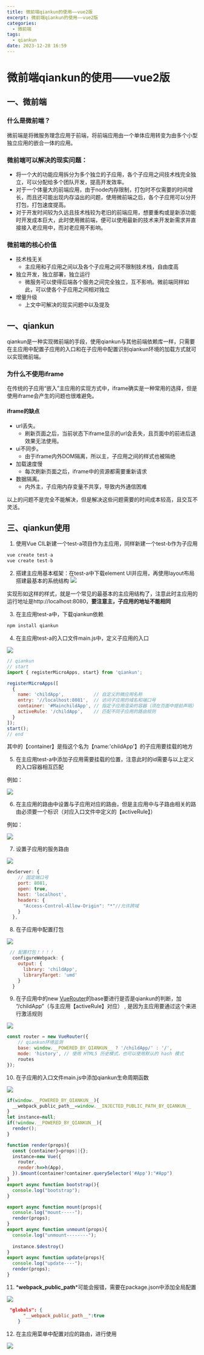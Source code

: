 ```yaml
---
title: 微前端qiankun的使用——vue2版
excerpt: 微前端qiankun的使用——vue2版
categories:
  - 微前端
tags:
  - qiankun
date: 2023-12-28 16:59
---
```

# 微前端qiankun的使用——vue2版

## 一、微前端

### 什么是微前端？

微前端是将微服务理念应用于前端，将前端应用由一个单体应用转变为由多个小型独立应用的嵌合一体的应用。

### 微前端可以解决的现实问题：

-  将一个大的功能应用拆分为多个独立的子应用，各个子应用之间技术栈完全独立，可以分配给多个团队开发，提高开发效率。
- 对于一个体量大的前端应用，由于node内存限制，打包时不仅需要的时间增长，而且还可能出现内存溢出的问题，使用微前端之后，各个子应用可以分开打包，打包速度提高。
- 对于开发时间较为久远且技术栈较为老旧的前端应用，想要重构或是新添功能时开发成本巨大，此时使用微前端，便可以使用最新的技术来开发新需求并直接接入老应用中，而对老应用不影响。

### 微前端的核心价值

- 技术栈无关
  - 主应用和子应用之间以及各个子应用之间不限制技术栈，自由度高
- 独立开发，独立部署，独立运行
  - 微服务可以使得后端各个服务之间完全独立，互不影响。微前端同样如此，可以使各个子应用之间相对独立
- 增量升级
  - 上文中可解决的现实问题中以及提及

## 一、qiankun

qiankun是一种实现微前端的手段，使用qiankun与其他前端依赖库一样，只需要在主应用中配置子应用的入口和在子应用中配置识别qiankun环境的加载方式就可以实现微前端。

### 为什么不使用iframe

在传统的子应用“嵌入”主应用的实现方式中，iframe确实是一种常用的选择，但是使用iframe会产生的问题也很难避免。

#### iframe的缺点

- url丢失。
  - 刷新页面之后，当前状态下iframe显示的url会丢失，且页面中的前进后退效果无法使用。
- ui不同步。
  - 由于iframe内外DOM隔离，所以主，子应用之间的样式也被隔绝
- 加载速度慢
  - 每次刷新页面之后，iframe中的资源都需要重新请求
- 数据隔离。
  - 内外主，子应用内存变量不共享，导致内外通信困难

以上的问题不是完全不能解决，但是解决这些问题需要的时间成本较高，且交互不灵活。

## 三、qiankun使用

1. 使用Vue CIL新建一个test-a项目作为主应用，同样新建一个test-b作为子应用

```js
vue create test-a
vue create test-b
```

2. 搭建主应用基本框架：在test-a中下载element UI并应用，再使用layout布局搭建最基本的系统结构
![](../img/qiankuun/4.png)

实现形如这样的样式，就是一个常见的最基本的主应用结构了，注意此时主应用的运行地址是http://localhost:8080，**要注意主，子应用的地址不能相同**

3. 在主应用test-a中，下载qiankun依赖

```js
npm install qiankun
```

4. 在主应用test-a的入口文件main.js中，定义子应用的入口

![](../img/qiankuun/3.png)

```js
// qiankun
// start
import { registerMicroApps, start} from 'qiankun';

registerMicroApps([
  {
    name: 'childApp',			// 自定义的微应用名称
    entry: '//localhost:8081',	// 访问子应用的域名和端口号
    container: '#MainchildApp',	// 指定子应用渲染的容器（须在页面中提前声明）
    activeRule: '/childApp',	// 匹配不同子应用的路由规则
  }
]);
start();
// end
```

其中的【container】是指这个名为【name:'childApp'】的子应用要挂载的地方

5. 在主应用test-a中添加子应用需要挂载的位置，注意此时的id需要与以上定义的入口容器相互匹配

例如：

![](../img/qiankuun/2.png)

6. 在主应用的路由中设置与子应用对应的路由，但是主应用中与子路由相关的路由必须要一个标识（对应入口文件中定义的【activeRule】）

例如：

![](../img/qiankuun/1.png)

7. 设置子应用的服务路由

![](../img/qiankuun/5.png)

```js
devServer: {
    // 固定端口号
    port: 8081,
    open: true,
    host: 'localhost',
    headers: {
      "Access-Control-Allow-Origin": "*"//允许跨域
    }
  },
```

8. 在子应用中配置打包

![](../img/qiankuun/6.png)

```js
 // 配置打包！！！！
  configureWebpack: {
    output: {
      library: 'childApp',
      libraryTarget: 'umd'
    }
  }
```

9. 在子应用中的new [VueRouter](https://so.csdn.net/so/search?q=VueRouter&spm=1001.2101.3001.7020)的base要进行是否是qiankun的判断，加 “/childApp”（与主应用【activeRule】对应） , 是因为主应用要通过这个来进行激活规则

![](../img/qiankuun/77.png)

```js
const router = new VueRouter({
    // qiankun环境监测
    base: window.__POWERED_BY_QIANKUN__ ? '/childApp/' : '/',
    mode: 'history', // 使用 HTML5 历史模式，也可以使用默认的 hash 模式
    routes
});
```

10. 在子应用的入口文件main.js中添加qiankun生命周期函数

![](../img/qiankuun/8.png)

```js
if(window.__POWERED_BY_QIANKUN__){
  __webpack_public_path__=window.__INJECTED_PUBLIC_PATH_BY_QIANKUN__
}
let instance=null;
if(!window.__POWERED_BY_QIANKUN__){
  render();
}

function render(props){
  const {container}=props||{};
  instance=new Vue({
    router,
    render:h=>h(App),
  }).$mount(container?container.querySelector('#App'):"#App")
}
export async function bootstrap(){
  console.log("bootstrap");
}

export async function mount(props){
  console.log("mount-----");
  render(props);
}
export async function unmount(props){
  console.log("unmount--------");
  
  instance.$destroy()
}
export async function update(props){
  console.log("update----");
  render(props);
}

```

11. *__webpack_public_path__*可能会报错，需要在package.json中添加全局配置

![](../img/qiankuun/9.png)

```json
 "globals": {
      "__webpack_public_path__":true
    }
```

12. 在主应用菜单中配置对应的路由，进行使用

![](../img/qiankuun/10.png)